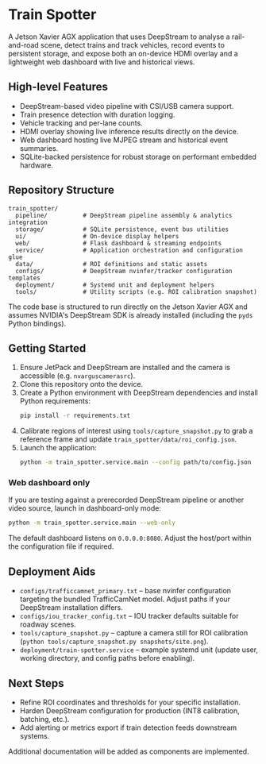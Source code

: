 # Train Spotter

A Jetson Xavier AGX application that uses DeepStream to analyse a rail-and-road scene, detect trains and track vehicles, record events to persistent storage, and expose both an on-device HDMI overlay and a lightweight web dashboard with live and historical views.

## High-level Features
- DeepStream-based video pipeline with CSI/USB camera support.
- Train presence detection with duration logging.
- Vehicle tracking and per-lane counts.
- HDMI overlay showing live inference results directly on the device.
- Web dashboard hosting live MJPEG stream and historical event summaries.
- SQLite-backed persistence for robust storage on performant embedded hardware.

## Repository Structure
```
train_spotter/
  pipeline/          # DeepStream pipeline assembly & analytics integration
  storage/           # SQLite persistence, event bus utilities
  ui/                # On-device display helpers
  web/               # Flask dashboard & streaming endpoints
  service/           # Application orchestration and configuration glue
  data/              # ROI definitions and static assets
  configs/           # DeepStream nvinfer/tracker configuration templates
  deployment/        # Systemd unit and deployment helpers
  tools/             # Utility scripts (e.g. ROI calibration snapshot)
```

The code base is structured to run directly on the Jetson Xavier AGX and assumes NVIDIA's DeepStream SDK is already installed (including the `pyds` Python bindings).

## Getting Started
1. Ensure JetPack and DeepStream are installed and the camera is accessible (e.g. `nvarguscamerasrc`).
2. Clone this repository onto the device.
3. Create a Python environment with DeepStream dependencies and install Python requirements:
   ```bash
   pip install -r requirements.txt
   ```
4. Calibrate regions of interest using `tools/capture_snapshot.py` to grab a reference frame and update `train_spotter/data/roi_config.json`.
5. Launch the application:
   ```bash
   python -m train_spotter.service.main --config path/to/config.json
   ```

### Web dashboard only

If you are testing against a prerecorded DeepStream pipeline or another video source, launch in dashboard-only mode:

```bash
python -m train_spotter.service.main --web-only
```

The default dashboard listens on `0.0.0.0:8080`. Adjust the host/port within the configuration file if required.

## Deployment Aids
- `configs/trafficcamnet_primary.txt` – base nvinfer configuration targeting the bundled TrafficCamNet model. Adjust paths if your DeepStream installation differs.
- `configs/iou_tracker_config.txt` – IOU tracker defaults suitable for roadway scenes.
- `tools/capture_snapshot.py` – capture a camera still for ROI calibration (`python tools/capture_snapshot.py snapshots/site.png`).
- `deployment/train-spotter.service` – example systemd unit (update user, working directory, and config paths before enabling).

## Next Steps
- Refine ROI coordinates and thresholds for your specific installation.
- Harden DeepStream configuration for production (INT8 calibration, batching, etc.).
- Add alerting or metrics export if train detection feeds downstream systems.

Additional documentation will be added as components are implemented.
